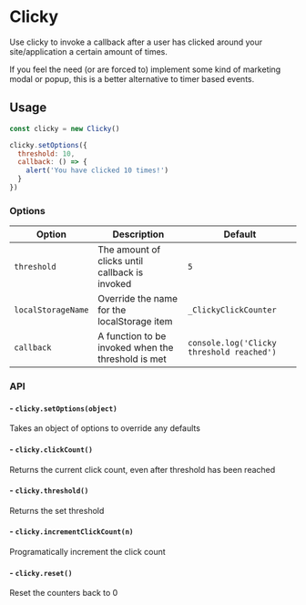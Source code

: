 # Clicky

Use clicky to invoke a callback after a user has clicked around your site/application a certain amount of times.

If you feel the need (or are forced to) implement some kind of marketing modal or popup, this is a better alternative to timer based events.

## Usage

```js
const clicky = new Clicky()

clicky.setOptions({
  threshold: 10,
  callback: () => {
    alert('You have clicked 10 times!')
  }
})
```

### Options

| Option           | Description                                        | Default                                 |
|------------------|----------------------------------------------------|-----------------------------------------|
| `threshold`        | The amount of clicks until callback is invoked     | `5`                                       |
| `localStorageName` | Override the name for the localStorage item        | `_ClickyClickCounter`                     |
| `callback`         | A function to be invoked when the threshold is met | `console.log('Clicky threshold reached')` |

### API

#### - `clicky.setOptions(object)`
Takes an object of options to override any defaults

#### - `clicky.clickCount()`
Returns the current click count, even after threshold has been reached

#### - `clicky.threshold()`
Returns the set threshold

#### - `clicky.incrementClickCount(n)`
Programatically increment the click count

#### - `clicky.reset()`
Reset the counters back to 0
